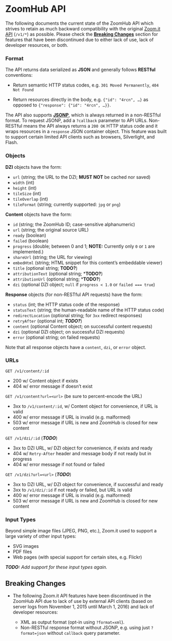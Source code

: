 # ZoomHub API

The following documents the current state of the ZoomHub API which strives to
retain as much backward compatibility with the original
[Zoom.it API][zoomit-api-docs] (`/v1/*`) as possible. Please check the
<a href="#breaking-changes">**Breaking Changes**</a> section for features that
have been discontinued due to either lack of use, lack of developer resources,
or both.

### Format

The API returns data serialized as **JSON** and generally follows **RESTful**
conventions:

- Return semantic HTTP status codes, e.g. `301 Moved Permanently`,
  `404 Not Found`

- Return resources directly in the body, e.g. `{"id": "4rcn", …}` as opposed to
  `{"response": {"id": "4rcn", …}}`.

The API also supports **[JSONP]**, which is always returned in a non-RESTful
format. To request JSONP, add a `?callback` parameter to API URLs. Non-RESTful
means the API always returns a `200 OK` HTTP status code and it wraps resources
in a `response` JSON container object. This feature was built to support certain
limited API clients such as browsers, Silverlight, and Flash.

### Objects

**DZI** objects have the form:

- `url` (string; the URL to the DZI; **MUST NOT** be cached nor saved)
- `width` (int)
- `height` (int)
- `tileSize` (int)
- `tileOverlap` (int)
- `tileFormat` (string; currently supported: `jpg` or `png`)

**Content** objects have the form:

- `id` (string; the ZoomHub ID; case-sensitive alphanumeric)
- `url` (string; the original source URL)
- `ready` (boolean)
- `failed` (boolean)
- `progress` (double; between 0 and 1;
              **NOTE:** Currently only `0` or `1` are implemented.)
- `shareUrl` (string; the URL for viewing)
- `embedHtml` (string; HTML snippet for this content’s embeddable viewer)
- `title` (optional string; **TODO?**)
- `attributionText` (optional string; ***TODO?**)
- `attributionUrl` (optional string; ***TODO?**)
- `dzi` (optional DZI object; `null` if `progress < 1.0` or `failed === true`)

**Response** objects (for non-RESTful API requests) have the form:

- `status` (int; the HTTP status code of the response)
- `statusText` (string; the human-readable name of the HTTP status code)
- `redirectLocation` (optional string; for `3xx` redirect responses)
- `retryAfter` (optional int; ***TODO?***)
- `content` (optional Content object; on successful content requests)
- `dzi` (optional DZI object; on successful DZI requests)
- `error` (optional string; on failed requests)

Note that all response objects have a `content`, `dzi`, or `error` object.

### URLs

`GET /v1/content/:id`

- 200 w/ Content object if exists
- 404 w/ error message if doesn’t exist

`GET /v1/content?url=<url>` (be sure to percent-encode the URL)

- 3xx to `/v1/content/:id`, w/ Content object for convenience, if URL is valid
- 400 w/ error message if URL is invalid (e.g. malformed)
- 503 w/ error message if URL is new and ZoomHub is closed for new content

`GET /v1/dzi/:id` (***TODO***)

- 3xx to DZI URL, w/ DZI object for convenience, if exists and ready
- 404 w/ `Retry-After` header and message body if not ready but in progress
- 404 w/ error message if not found or failed

`GET /v1/dzi?url=<url>` (***TODO***)

- 3xx to DZI URL, w/ DZI object for convenience, if successful and ready
- 3xx to `/v1/dzi/:id` if not ready or failed, but URL is valid
- 400 w/ error message if URL is invalid (e.g. malformed)
- 503 w/ error message if URL is new and ZoomHub is closed for new content

### Input Types

Beyond simple image files (JPEG, PNG, etc.), Zoom.it used to support a large
variety of other input types:

- SVG images
- PDF files
- Web pages (with special support for certain sites, e.g. Flickr)

***TODO:*** *Add support for these input types again.*

<a name="breaking-changes"></a>
## Breaking Changes

- The following Zoom.it API features have been discontinued in the ZoomHub API
  due to lack of use by external API clients (based on server logs from
  November 1, 2015 until March 1, 2016) and lack of developer resources:

  - XML as output format (opt-in using `?format=xml`).
  - Non-RESTful response format without JSONP, e.g. using just `?format=json`
    without `callback` query parameter.


[jsonp]: http://en.wikipedia.org/wiki/JSONP
[zoomit-api-docs]: https://web.archive.org/web/20140814051321/http://zoom.it/pages/api/
[zoomit-api-formats]: https://web.archive.org/web/20140702025809/http://zoom.it/pages/api/formats/rest-vs-non-rest
